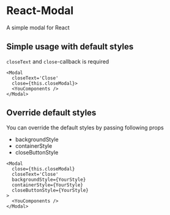 # React-Modal
A simple modal for React

## Simple usage with default styles
`closeText` and `close`-callback is required

```
<Modal
  closeText='Close'
  close={this.closeModal}>
  <YouComponents />
</Modal>
```


## Override default styles
You can override the default styles by passing following props
- backgroundStyle
- containerStyle
- closeButtonStyle

```
<Modal
  close={this.closeModal}
  closeText='Close'
  backgroundStyle={YourStyle}
  containerStyle={YourStyle}
  closeButtonStyle={YourStyle}
>
  <YouComponents />
</Modal>
  
```
